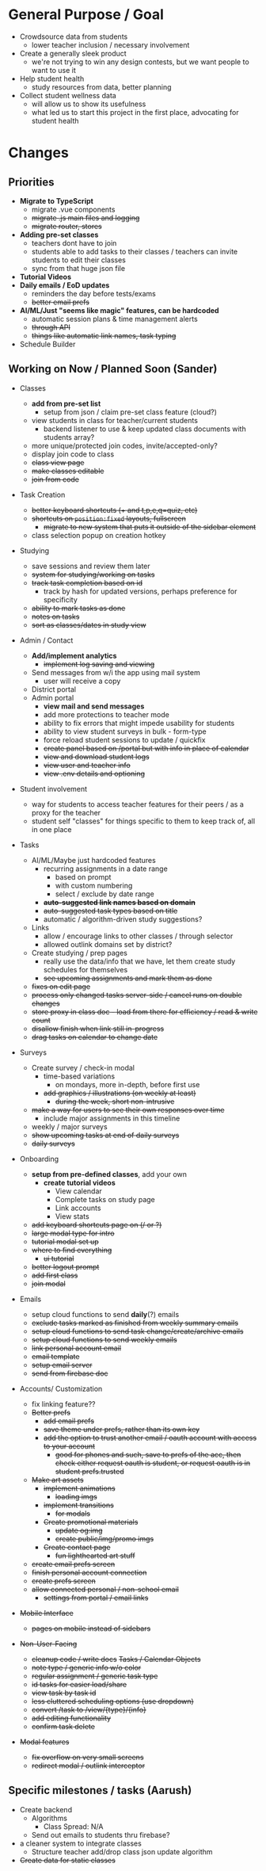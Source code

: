 # General Purpose / Goal

- Crowdsource data from students
  - lower teacher inclusion / necessary involvement
- Create a generally sleek product
  - we're not trying to win any design contests, but we want people to want to use it
- Help student health
  - study resources from data, better planning
- Collect student wellness data
  - will allow us to show its usefulness
  - what led us to start this project in the first place, advocating for student health

# Changes

## Priorities

- **Migrate to TypeScript**
  - migrate .vue components
  - ~~migrate .js main files and logging~~
  - ~~migrate router, stores~~
- **Adding pre-set classes**
  - teachers dont have to join
  - students able to add tasks to their classes / teachers can invite students to edit their classes
  - sync from that huge json file
- **Tutorial Videos**
- **Daily emails / EoD updates**
  - reminders the day before tests/exams
  - ~~better email prefs~~
- **AI/ML/Just "seems like magic" features, can be hardcoded**
  - automatic session plans & time management alerts
  - ~~through API~~
  - ~~things like automatic link names, task typing~~
- Schedule Builder

## Working on Now / Planned Soon (Sander)

- Classes
  - **add from pre-set list**
    - setup from json / claim pre-set class feature (cloud?)
  - view students in class for teacher/current students
    - backend listener to use & keep updated class documents with students array?
  - more unique/protected join codes, invite/accepted-only?
  - display join code to class
  - ~~class view page~~
  - ~~make classes editable~~
  - ~~join from code~~
- Task Creation
  - ~~better keyboard shortcuts (+ and t,p,e,q=quiz, etc)~~
  - ~~shortcuts on `position:fixed` layouts, fullscreen~~
    - ~~migrate to new system that puts it outside of the sidebar element~~
  - class selection popup on creation hotkey
- Studying
  - save sessions and review them later
  - ~~system for studying/working on tasks~~
  - ~~track task completion based on id~~
    - track by hash for updated versions, perhaps preference for specificity
  - ~~ability to mark tasks as done~~
  - ~~notes on tasks~~
  - ~~sort as classes/dates in study view~~
- Admin / Contact
  - **Add/implement analytics**
    - ~~implement log saving and viewing~~
  - Send messages from w/i the app using mail system
    - user will receive a copy
  - District portal
  - Admin portal
    - **view mail and send messages**
    - add more protections to teacher mode
    - ability to fix errors that might impede usability for students
    - ability to view student surveys in bulk - form-type
    - force reload student sessions to update / quickfix
    - ~~create panel based on /portal but with info in place of calendar~~
    - ~~view and download student logs~~
    - ~~view user and teacher info~~
    - ~~view .env details and optioning~~
- Student involvement
  - way for students to access teacher features for their peers / as a proxy for the teacher
  - student self "classes" for things specific to them to keep track of, all in one place
- Tasks

  - AI/ML/Maybe just hardcoded features
    - recurring assignments in a date range
      - based on prompt
      - with custom numbering
      - select / exclude by date range
    - ~~**auto-suggested link names based on domain**~~
    - ~~auto-suggested task types based on title~~
    - automatic / algorithm-driven study suggestions?
  - Links
    - allow / encourage links to other classes / through selector
    - allowed outlink domains set by district?
  - Create studying / prep pages
    - really use the data/info that we have, let them create study schedules for themselves
    - ~~see upcoming assignments and mark them as done~~
  - ~~fixes on edit page~~
  - ~~process only changed tasks server-side / cancel runs on double changes~~
  - ~~store proxy in class doc - load from there for efficiency / read & write count~~
  - ~~disallow finish when link still in-progress~~
  - ~~drag tasks on calendar to change date~~

- Surveys

  - Create survey / check-in modal
    - time-based variations
      - on mondays, more in-depth, before first use
    - ~~add graphics / illustrations (on weekly at least)~~
      - ~~during the week, short non-intrusive~~
  - ~~make a way for users to see their own responses over time~~
    - include major assignments in this timeline
  - weekly / major surveys
  - ~~show upcoming tasks at end of daily surveys~~
  - ~~daily surveys~~

- Onboarding

  - **setup from pre-defined classes**, add your own
    - **create tutorial videos**
      - View calendar
      - Complete tasks on study page
      - Link accounts
      - View stats
  - ~~add keyboard shortcuts page on (/ or ?)~~
  - ~~large modal type for intro~~
  - ~~tutorial modal set up~~
  - ~~where to find everything~~
    - ~~ui tutorial~~
  - ~~better logout prompt~~
  - ~~add first class~~
  - ~~join modal~~

- Emails
  - setup cloud functions to send **daily**(?) emails
  - ~~exclude tasks marked as finished from weekly summary emails~~
  - ~~setup cloud functions to send task change/create/archive emails~~
  - ~~setup cloud functions to send weekly emails~~
  - ~~link personal account email~~
  - ~~email template~~
  - ~~setup email server~~
  - ~~send from firebase doc~~
- Accounts/ Customization

  - fix linking feature??
  - ~~Better prefs~~
    - ~~add email prefs~~
    - ~~save theme under prefs, rather than its own key~~
    - ~~add the option to trust another email / oauth account with access to your account~~
      - ~~good for phones and such, save to prefs of the acc, then check either request oauth is student, or request oauth is in student prefs.trusted~~
  - ~~Make art assets~~
    - ~~implement animations~~
      - ~~loading imgs~~
    - ~~implement transitions~~
      - ~~for modals~~
    - ~~Create promotional materials~~
      - ~~update og:img~~
      - ~~create public/img/promo imgs~~
    - ~~Create contact page~~
      - ~~fun lighthearted art stuff~~
  - ~~create email prefs screen~~
  - ~~finish personal account connection~~
  - ~~create prefs screen~~
  - ~~allow connected personal / non-school email~~
    - ~~settings from portal / email links~~

- ~~Mobile Interface~~
  - ~~pages on mobile instead of sidebars~~
- ~~Non-User-Facing~~
  - ~~cleanup code / write docs~~
    ~~Tasks / Calendar Objects~~
  - ~~note type / generic info w/o color~~
  - ~~regular assignment / generic task type~~
  - ~~id tasks for easier load/share~~
  - ~~view task by task id~~
  - ~~less cluttered scheduling options (use dropdown)~~
  - ~~convert /task to /view/{type}/{info}~~
  - ~~add editing functionality~~
  - ~~confirm task delete~~
- ~~Modal features~~
  - ~~fix overflow on very small screens~~
  - ~~redirect modal / outlink interceptor~~

## Specific milestones / tasks (Aarush)

- Create backend
  - Algorithms
    - Class Spread: N/A
  - Send out emails to students thru firebase?
- a cleaner system to integrate classes
  - Structure teacher add/drop class json update algorithm
- ~~Create data for static classes~~
